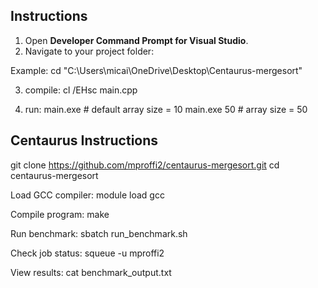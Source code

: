 ## Instructions

1. Open **Developer Command Prompt for Visual Studio**.
2. Navigate to your project folder:

Example: cd "C:\Users\micai\OneDrive\Desktop\Centaurus-mergesort"

3. compile: cl /EHsc main.cpp

4. run: 
main.exe          # default array size = 10
main.exe 50       # array size = 50


## Centaurus Instructions

git clone https://github.com/mproffi2/centaurus-mergesort.git
cd centaurus-mergesort

Load GCC compiler: module load gcc


Compile program: make


Run benchmark: sbatch run_benchmark.sh


Check job status: squeue -u mproffi2


View results: cat benchmark_output.txt
